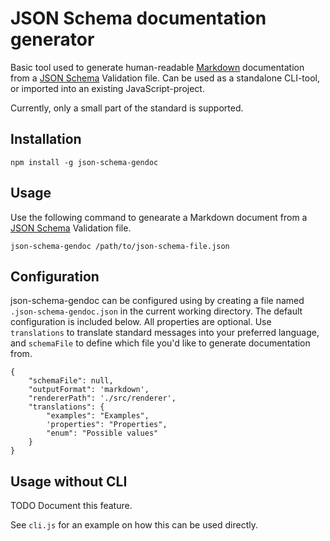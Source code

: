 # JSON Schema documentation generator

Basic tool used to generate human-readable [Markdown](https://daringfireball.net/projects/markdown/syntax) documentation
from a [JSON Schema](http://json-schema.org/) Validation file. Can be used as a standalone CLI-tool, or imported into
an existing JavaScript-project.

Currently, only a small part of the standard is supported.

## Installation

```
npm install -g json-schema-gendoc
```

## Usage

Use the following command to genearate a Markdown document from a [JSON Schema](http://json-schema.org/) Validation file.

```
json-schema-gendoc /path/to/json-schema-file.json
```

## Configuration

json-schema-gendoc can be configured using by creating a file named `.json-schema-gendoc.json` in the current working directory. The
default configuration is included below. All properties are optional. Use `translations` to translate standard messages into your
preferred language, and `schemaFile` to define which file you'd like to generate documentation from.

```
{
    "schemaFile": null,
    "outputFormat": 'markdown',
    "rendererPath": './src/renderer',
    "translations": {
        "examples": "Examples",
        'properties": "Properties",
        "enum": "Possible values"
    }
}
```

## Usage without CLI

TODO Document this feature.

See `cli.js` for an example on how this can be used directly.
